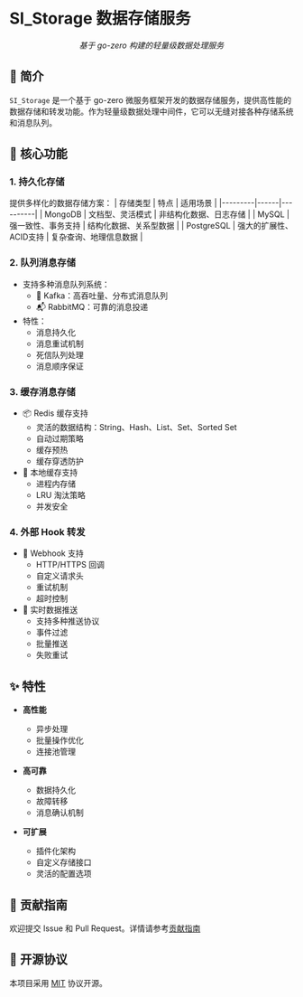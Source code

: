 # SI_Storage 数据存储服务

<p align="center">
    <em>基于 go-zero 构建的轻量级数据处理服务</em>
</p>

## 📑 简介

`SI_Storage` 是一个基于 go-zero 微服务框架开发的数据存储服务，提供高性能的数据存储和转发功能。作为轻量级数据处理中间件，它可以无缝对接各种存储系统和消息队列。

## 🚀 核心功能

### 1. 持久化存储
提供多样化的数据存储方案：
| 存储类型 | 特点 | 适用场景 |
|---------|------|----------|
| MongoDB | 文档型、灵活模式 | 非结构化数据、日志存储 |
| MySQL | 强一致性、事务支持 | 结构化数据、关系型数据 |
| PostgreSQL | 强大的扩展性、ACID支持 | 复杂查询、地理信息数据 |


### 2. 队列消息存储
- 支持多种消息队列系统：
  - 🔄 Kafka：高吞吐量、分布式消息队列
  - 📬 RabbitMQ：可靠的消息投递
- 特性：
  - 消息持久化
  - 消息重试机制
  - 死信队列处理
  - 消息顺序保证

### 3. 缓存消息存储
- 📦 Redis 缓存支持
  - 灵活的数据结构：String、Hash、List、Set、Sorted Set
  - 自动过期策略
  - 缓存预热
  - 缓存穿透防护
- 🔄 本地缓存支持
  - 进程内存储
  - LRU 淘汰策略
  - 并发安全

### 4. 外部 Hook 转发
- 🔌 Webhook 支持
  - HTTP/HTTPS 回调
  - 自定义请求头
  - 重试机制
  - 超时控制
- 📡 实时数据推送
  - 支持多种推送协议
  - 事件过滤
  - 批量推送
  - 失败重试

## ✨ 特性

- **高性能**
  - 异步处理
  - 批量操作优化
  - 连接池管理

- **高可靠**
  - 数据持久化
  - 故障转移
  - 消息确认机制

- **可扩展**
  - 插件化架构
  - 自定义存储接口
  - 灵活的配置选项

## 🤝 贡献指南

欢迎提交 Issue 和 Pull Request。详情请参考[贡献指南](./CONTRIBUTING.md)

## 📄 开源协议

本项目采用 [MIT](./LICENSE) 协议开源。